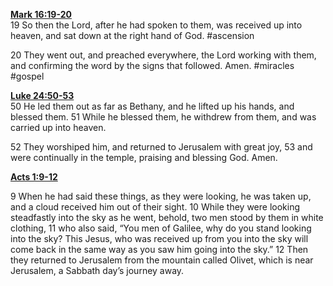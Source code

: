 **[Mark 16:19-20](http://www.blueletterbible.org/search/preSearch.cfm?Criteria=Mark+16.19-20&t=NIV)**  
19 So then the Lord, after he had spoken to them, was received up into heaven, and sat down at the right hand of God. #ascension 

20 They went out, and preached everywhere, the Lord working with them, and confirming the word by the signs that followed. Amen. #miracles #gospel 

**[Luke 24:50-53](http://www.blueletterbible.org/search/preSearch.cfm?Criteria=Luke+24.50-53&t=NIV)**  
50 He led them out as far as Bethany, and he lifted up his hands, and blessed them. 51 While he blessed them, he withdrew from them, and was carried up into heaven.

52 They worshiped him, and returned to Jerusalem with great joy, 53 and were continually in the temple, praising and blessing God. Amen.

**[Acts 1:9-12](http://www.blueletterbible.org/search/preSearch.cfm?Criteria=Acts+1.9-12&t=NIV)**

9 When he had said these things, as they were looking, he was taken up, and a cloud received him out of their sight. 10 While they were looking steadfastly into the sky as he went, behold, two men stood by them in white clothing, 11 who also said, “You men of Galilee, why do you stand looking into the sky? This Jesus, who was received up from you into the sky will come back in the same way as you saw him going into the sky.” 12 Then they returned to Jerusalem from the mountain called Olivet, which is near Jerusalem, a Sabbath day’s journey away.